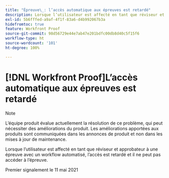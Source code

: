 ```yaml
---
title: "Épreuve\_: l’accès automatique aux épreuves est retardé"
description: Lorsque l’utilisateur est affecté en tant que réviseur et approbateur à une épreuve avec un workflow automatisé, l’accès est retardé et il ne peut pas accéder à l’épreuve.
exl-id: 5b6fffed-a9af-4f1f-83a6-d4b992067b3a
hidefromtoc: true
feature: Workfront Proof
source-git-commit: 98d56729e44e7ab47e201bdfc00db8d40c5f15f6
workflow-type: ht
source-wordcount: '101'
ht-degree: 100%

---
```


# [!DNL Workfront Proof]L’accès automatique aux épreuves est retardé

<!--Converted to story-->

>[!NOTE]
>
>L’équipe produit évalue actuellement la résolution de ce problème, qui peut nécessiter des améliorations du produit. Les améliorations apportées aux produits sont communiquées dans les annonces de produit et non dans les mises à jour de maintenance.

Lorsque l’utilisateur est affecté en tant que réviseur et approbateur à une épreuve avec un workflow automatisé, l’accès est retardé et il ne peut pas accéder à l’épreuve.

Premier signalement le 11 mai 2021

